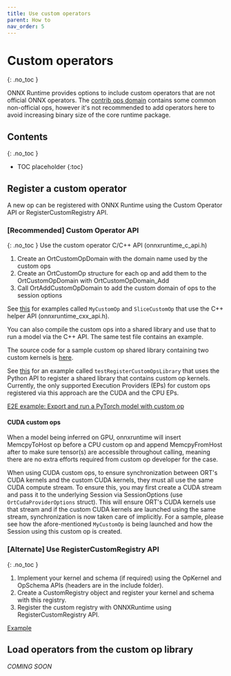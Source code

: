 ```yaml
---
title: Use custom operators
parent: How to
nav_order: 5
---
```

# Custom operators
{: .no_toc }

ONNX Runtime provides options to include custom operators that are not official ONNX operators. The [contrib ops domain](https://github.com/microsoft/onnxruntime/blob/master/onnxruntime/contrib_ops) contains some common non-official ops, however it's not recommended to add operators here to avoid increasing binary size of the core runtime package.
## Contents
{: .no_toc }

* TOC placeholder
{:toc}

## Register a custom operator
A new op can be registered with ONNX Runtime using the Custom Operator API or RegisterCustomRegistry API.

### [Recommended] Custom Operator API
{: .no_toc }
Use the custom operator C/C++ API (onnxruntime_c_api.h)

1. Create an OrtCustomOpDomain with the domain name used by the custom ops
2.  Create an OrtCustomOp structure for each op and add them to the OrtCustomOpDomain with OrtCustomOpDomain_Add
3.  Call OrtAddCustomOpDomain to add the custom domain of ops to the session options
  
See [this](https://github.com/microsoft/onnxruntime/blob/master/onnxruntime/test/shared_lib/test_inference.cc) for examples called `MyCustomOp` and `SliceCustomOp` that use the C++ helper API (onnxruntime_cxx_api.h).

You can also compile the custom ops into a shared library and use that to run a model via the C++ API. The same test file contains an example.

The source code for a sample custom op shared library containing two custom kernels is [here](https://github.com/microsoft/onnxruntime/blob/master/onnxruntime/test/testdata/custom_op_library/custom_op_library.cc).

See [this](https://github.com/microsoft/onnxruntime/blob/master/onnxruntime/test/python/onnxruntime_test_python.py) for an example called `testRegisterCustomOpsLibrary` that uses the Python API to register a shared library that contains custom op kernels. Currently, the only supported Execution Providers (EPs) for custom ops registered via this approach are the CUDA and the CPU EPs.

[E2E example: Export and run a PyTorch model with custom op](./export-pytorch-model.html)

#### CUDA custom ops
When a model being inferred on GPU, onnxruntime will insert MemcpyToHost op before a CPU custom op and append MemcpyFromHost after to make sure tensor(s) are accessible throughout calling, meaning there are no extra efforts required from custom op developer for the case.

When using CUDA custom ops, to ensure synchronization between ORT's CUDA kernels and the custom CUDA kernels, they must all use the same CUDA compute stream. To ensure this, you may first create a CUDA stream and pass it to the underlying Session via SessionOptions (use `OrtCudaProviderOptions` struct). This will ensure ORT's CUDA kernels use that stream and if the custom CUDA kernels are launched using the same stream, synchronization is now taken care of implicitly. For a sample, please see how the afore-mentioned `MyCustomOp` is being launched and how the Session using this custom op is created.

### [Alternate] Use RegisterCustomRegistry API
{: .no_toc }
1. Implement your kernel and schema (if required) using the OpKernel and OpSchema APIs (headers are in the include folder).
2. Create a CustomRegistry object and register your kernel and schema with this registry.
3. Register the custom registry with ONNXRuntime using RegisterCustomRegistry API.

[Example](https://github.com/microsoft/onnxruntime/blob/master/onnxruntime/test/framework/local_kernel_registry_test.cc)

## Load operators from the custom op library
*COMING SOON*

